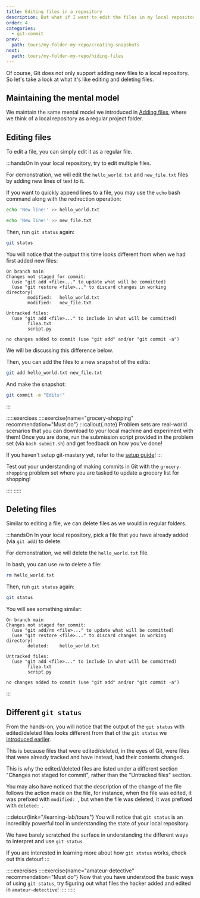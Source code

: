 ```yaml
---
title: Editing files in a repository
description: But what if I want to edit the files in my local repository?
order: 4
categories:
  - git-commit
prev:
  path: tours/my-folder-my-repo/creating-snapshots
next:
  path: tours/my-folder-my-repo/hiding-files
---
```


Of course, Git does not only support adding new files to a local repository. So let's take a look at what it's like editing and deleting files.

## Maintaining the mental model

We maintain the same mental model we introduced in [Adding files](/learning-lab/tours/my-folder-my-repo/adding-files), where we think of a local repository as a regular project folder.

## Editing files

To edit a file, you can simply edit it as a regular file.

:::handsOn
In your local repository, try to edit multiple files.

For demonstration, we will edit the `hello_world.txt` and `new_file.txt` files by adding new lines of text to it.

If you want to quickly append lines to a file, you may use the `echo` bash command along with the redirection operation:

```bash
echo 'New line!' >> hello_world.txt
```

```bash
echo 'New line!' >> new_file.txt
```

Then, run `git status` again:

```bash
git status
```

You will notice that the output this time looks different from when we had first added new files:

```text
On branch main
Changes not staged for commit:
  (use "git add <file>..." to update what will be committed)
  (use "git restore <file>..." to discard changes in working directory)
        modified:   hello_world.txt
        modified:   new_file.txt

Untracked files:
  (use "git add <file>..." to include in what will be committed)
        filea.txt
        script.py

no changes added to commit (use "git add" and/or "git commit -a")
```

We will be discussing this difference below.

Then, you can add the files to a new snapshot of the edits:

```bash
git add hello_world.txt new_file.txt
```

And make the snapshot:

```bash
git commit -m "Edits!"
```

:::

:::::exercises
::::exercise{name="grocery-shopping" recommendation="Must do"}
:::callout{.note}
Problem sets are real-world scenarios that you can download to your local machine and experiment with them! Once you are done, run the submission script provided in the problem set (via `bash submit.sh`) and get feedback on how you've done!

If you haven't setup git-mastery yet, refer to the [setup guide](/learning-lab/setup)!
:::

Test out your understanding of making commits in Git with the `grocery-shopping` problem set where you are tasked to update a grocery list for shopping!

::::
:::::

## Deleting files

Similar to editing a file, we can delete files as we would in regular folders.

:::handsOn
In your local repository, pick a file that you have already added (via `git add`) to delete.

For demonstration, we will delete the `hello_world.txt` file.

In bash, you can use `rm` to delete a file:

```bash
rm hello_world.txt
```

Then, run `git status` again:

```bash
git status
```

You will see something similar:

```text
On branch main
Changes not staged for commit:
  (use "git add/rm <file>..." to update what will be committed)
  (use "git restore <file>..." to discard changes in working directory)
        deleted:    hello_world.txt

Untracked files:
  (use "git add <file>..." to include in what will be committed)
        filea.txt
        script.py

no changes added to commit (use "git add" and/or "git commit -a")
```

:::

## Different `git status`

From the hands-on, you will notice that the output of the `git status` with edited/deleted files looks different from that of the `git status` we [introduced earlier](/learning-lab/tours/my-folder-my-repo/viewing-status).

This is because files that were edited/deleted, in the eyes of Git, were files that were already tracked and have instead, had their contents changed.

This is why the edited/deleted files are listed under a different section "Changes not staged for commit", rather than the "Untracked files" section.

You may also have noticed that the description of the change of the file follows the action made on the file, for instance, when the file was edited, it was prefixed with `modified: `, but when the file was deleted, it was prefixed with `deleted: `.

:::detour{link="/learning-lab/tours"}
You will notice that `git status` is an incredibly powerful tool in understanding the state of your local repository.

We have barely scratched the surface in understanding the different ways to interpret and use `git status`.

If you are interested in learning more about how `git status` works, check out this detour!
:::

:::::exercises
::::exercise{name="amateur-detective" recommendation="Must do"}
Now that you have understood the basic ways of using `git status`, try figuring out what files the hacker added and edited in `amateur-detective`!
::::
:::::
